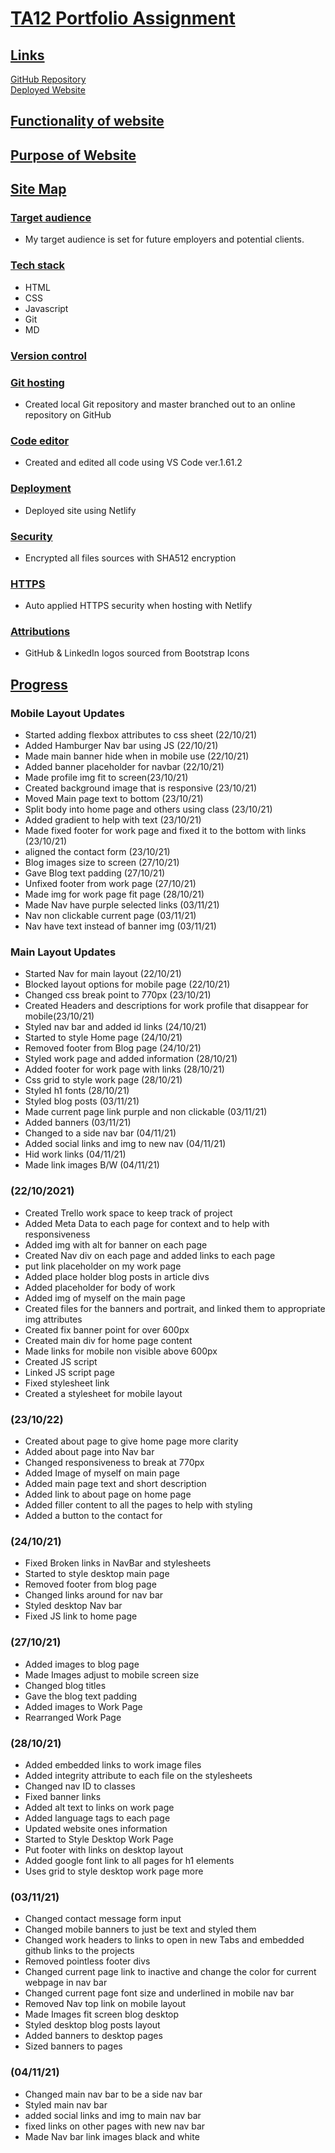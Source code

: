 # <ins>TA12 Portfolio Assignment</ins>

## <ins>Links</ins>

[GitHub Repository](https://github.com/KyleCorlett/Portfolio_Assignment)\
[Deployed Website](https://kyle-portfolio-t1a2.netlify.app)

## <ins>Functionality of website</ins>

## <ins>Purpose of Website</ins>

## <ins>Site Map</ins>

### <ins>Target audience</ins>

- My target audience is set for future employers and potential clients.

### <ins>Tech stack</ins>

- HTML
- CSS
- Javascript
- Git
- MD

### <ins>Version control</ins>

### <ins>Git hosting</ins>

- Created local Git repository and master branched out to an online repository on GitHub

### <ins>Code editor</ins>

- Created and edited all code using VS Code ver.1.61.2

### <ins>Deployment</ins>

- Deployed site using Netlify

### <ins>Security</ins>

- Encrypted all files sources with SHA512 encryption

### <ins>HTTPS</ins>

- Auto applied HTTPS security when hosting with Netlify

### <ins>Attributions</ins>

- GitHub & LinkedIn logos sourced from Bootstrap Icons

## <ins>Progress</ins>

### Mobile Layout Updates

- Started adding flexbox attributes to css sheet (22/10/21)
- Added Hamburger Nav bar using JS (22/10/21)
- Made main banner hide when in mobile use (22/10/21)
- Added banner placeholder for navbar (22/10/21)
- Made profile img fit to screen(23/10/21)
- Created background image that is responsive (23/10/21)
- Moved Main page text to bottom (23/10/21)
- Split body into home page and others using class (23/10/21)
- Added gradient to help with text (23/10/21)
- Made fixed footer for work page and fixed it to the bottom with links (23/10/21)
- aligned the contact form (23/10/21)
- Blog images size to screen (27/10/21)
- Gave Blog text padding (27/10/21)
- Unfixed footer from work page (27/10/21)
- Made img for work page fit page (28/10/21)
- Made Nav have purple selected links (03/11/21)
- Nav non clickable current page (03/11/21)
- Nav have text instead of banner img (03/11/21)

### Main Layout Updates

- Started Nav for main layout (22/10/21)
- Blocked layout options for mobile page (22/10/21)
- Changed css break point to 770px (23/10/21)
- Created Headers and descriptions for work profile that disappear for mobile(23/10/21)
- Styled nav bar and added id links (24/10/21)
- Started to style Home page (24/10/21)
- Removed footer from Blog page (24/10/21)
- Styled work page and added information (28/10/21)
- Added footer for work page with links (28/10/21)
- Css grid to style work page (28/10/21)
- Styled h1 fonts (28/10/21)
- Styled blog posts (03/11/21)
- Made current page link purple and non clickable (03/11/21)
- Added banners (03/11/21)
- Changed to a side nav bar (04/11/21)
- Added social links and img to new nav (04/11/21)
- Hid work links (04/11/21)
- Made link images B/W (04/11/21)

### (22/10/2021)

- Created Trello work space to keep track of project
- Added Meta Data to each page for context and to help with responsiveness
- Added img with alt for banner on each page
- Created Nav div on each page and added links to each page
- put link placeholder on my work page
- Added place holder blog posts in article divs
- Added placeholder for body of work
- Added img of myself on the main page
- Created files for the banners and portrait, and linked them to appropriate img attributes
- Created fix banner point for over 600px
- Created main div for home page content
- Made links for mobile non visible above 600px
- Created JS script
- Linked JS script page
- Fixed stylesheet link
- Created a stylesheet for mobile layout

### (23/10/22)

- Created about page to give home page more clarity
- Added about page into Nav bar
- Changed responsiveness to break at 770px
- Added Image of myself on main page
- Added main page text and short description
- Added link to about page on home page
- Added filler content to all the pages to help with styling
- Added a button to the contact for

### (24/10/21)

- Fixed Broken links in NavBar and stylesheets
- Started to style desktop main page
- Removed footer from blog page
- Changed links around for nav bar
- Styled desktop Nav bar
- Fixed JS link to home page

### (27/10/21)

- Added images to blog page
- Made Images adjust to mobile screen size
- Changed blog titles
- Gave the blog text padding
- Added images to Work Page
- Rearranged Work Page

### (28/10/21)

- Added embedded links to work image files
- Added integrity attribute to each file on the stylesheets
- Changed nav ID to classes
- Fixed banner links
- Added alt text to links on work page
- Added language tags to each page
- Updated website ones information
- Started to Style Desktop Work Page
- Put footer with links on desktop layout
- Added google font link to all pages for h1 elements
- Uses grid to style desktop work page more

### (03/11/21)

- Changed contact message form input
- Changed mobile banners to just be text and styled them
- Changed work headers to links to open in new Tabs and embedded github links to the projects
- Removed pointless footer divs
- Changed current page link to inactive and change the color for current webpage in nav bar
- Changed current page font size and underlined in mobile nav bar
- Removed Nav top link on mobile layout
- Made Images fit screen blog desktop
- Styled desktop blog posts layout
- Added banners to desktop pages
- Sized banners to pages

### (04/11/21)

- Changed main nav bar to be a side nav bar
- Styled main nav bar
- added social links and img to main nav bar
- fixed links on other pages with new nav bar
- Made Nav bar link images black and white
